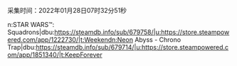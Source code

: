 采集时间：2022年01月28日07时32分51秒

n:STAR WARS™: Squadrons|dbu:https://steamdb.info/sub/679758/|u:https://store.steampowered.com/app/1222730/|t:Weekendn:Neon Abyss - Chrono Trap|dbu:https://steamdb.info/sub/679714/|u:https://store.steampowered.com/app/1851340/|t:KeepForever